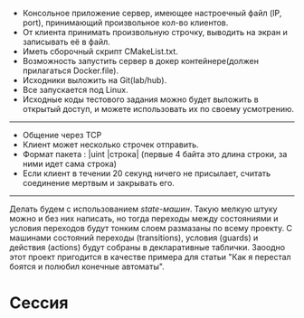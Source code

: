 * Консольное приложение сервер, имеющее настроечный файл (IP, port), принимающий произвольное кол-во клиентов.
* От клиента принимать произвольную строчку, выводить на экран и записывать её в файл.
* Иметь сборочный скрипт CMakeList.txt.
* Возможность запустить сервер в докер контейнере(должен прилагаться Docker.file).
* Исходники выложить на Git(lab/hub).
* Все запускается под Linux.
* Исходные коды тестового задания можно будет выложить в открытый доступ, и можете использовать их по своему усмотрению.

---

* Общение через TCP
* Клиент может несколько строчек отправить.
* Формат пакета : |uint |строка| (первые 4 байта это длина строки, за ними идет сама строка)
* Если клиент в течении 20 секунд ничего не присылает, считать соединение мертвым и закрывать его.

---

Делать будем с использованием *state-машин*. Такую мелкую штуку можно и без них написать, но тогда переходы между состояниями и условия переходов будут тонким слоем размазаны по всему проекту. С машинами состояний переходы (transitions), условия (guards) и действия (actions) будут собраны в декларативные таблички. Заоодно этот проект пригодится в качестве примера для статьи "Как я перестал боятся и полюбил конечные автоматы".

# Сессия